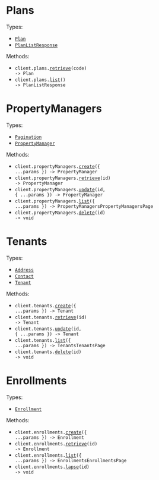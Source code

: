 # Plans

Types:

- <code><a href="./src/resources/plans.ts">Plan</a></code>
- <code><a href="./src/resources/plans.ts">PlanListResponse</a></code>

Methods:

- <code title="get /api/plans/{code}">client.plans.<a href="./src/resources/plans.ts">retrieve</a>(code) -> Plan</code>
- <code title="get /api/plans">client.plans.<a href="./src/resources/plans.ts">list</a>() -> PlanListResponse</code>

# PropertyManagers

Types:

- <code><a href="./src/resources/property-managers.ts">Pagination</a></code>
- <code><a href="./src/resources/property-managers.ts">PropertyManager</a></code>

Methods:

- <code title="post /api/property-managers">client.propertyManagers.<a href="./src/resources/property-managers.ts">create</a>({ ...params }) -> PropertyManager</code>
- <code title="get /api/property-managers/{id}">client.propertyManagers.<a href="./src/resources/property-managers.ts">retrieve</a>(id) -> PropertyManager</code>
- <code title="patch /api/property-managers/{id}">client.propertyManagers.<a href="./src/resources/property-managers.ts">update</a>(id, { ...params }) -> PropertyManager</code>
- <code title="get /api/property-managers">client.propertyManagers.<a href="./src/resources/property-managers.ts">list</a>({ ...params }) -> PropertyManagersPropertyManagersPage</code>
- <code title="delete /api/property-managers/{id}">client.propertyManagers.<a href="./src/resources/property-managers.ts">delete</a>(id) -> void</code>

# Tenants

Types:

- <code><a href="./src/resources/tenants.ts">Address</a></code>
- <code><a href="./src/resources/tenants.ts">Contact</a></code>
- <code><a href="./src/resources/tenants.ts">Tenant</a></code>

Methods:

- <code title="post /api/tenants">client.tenants.<a href="./src/resources/tenants.ts">create</a>({ ...params }) -> Tenant</code>
- <code title="get /api/tenants/{id}">client.tenants.<a href="./src/resources/tenants.ts">retrieve</a>(id) -> Tenant</code>
- <code title="patch /api/tenants/{id}">client.tenants.<a href="./src/resources/tenants.ts">update</a>(id, { ...params }) -> Tenant</code>
- <code title="get /api/tenants">client.tenants.<a href="./src/resources/tenants.ts">list</a>({ ...params }) -> TenantsTenantsPage</code>
- <code title="delete /api/tenants/{id}">client.tenants.<a href="./src/resources/tenants.ts">delete</a>(id) -> void</code>

# Enrollments

Types:

- <code><a href="./src/resources/enrollments.ts">Enrollment</a></code>

Methods:

- <code title="post /api/enrollments">client.enrollments.<a href="./src/resources/enrollments.ts">create</a>({ ...params }) -> Enrollment</code>
- <code title="get /api/enrollments/{id}">client.enrollments.<a href="./src/resources/enrollments.ts">retrieve</a>(id) -> Enrollment</code>
- <code title="get /api/enrollments">client.enrollments.<a href="./src/resources/enrollments.ts">list</a>({ ...params }) -> EnrollmentsEnrollmentsPage</code>
- <code title="delete /api/enrollments/{id}">client.enrollments.<a href="./src/resources/enrollments.ts">lapse</a>(id) -> void</code>
